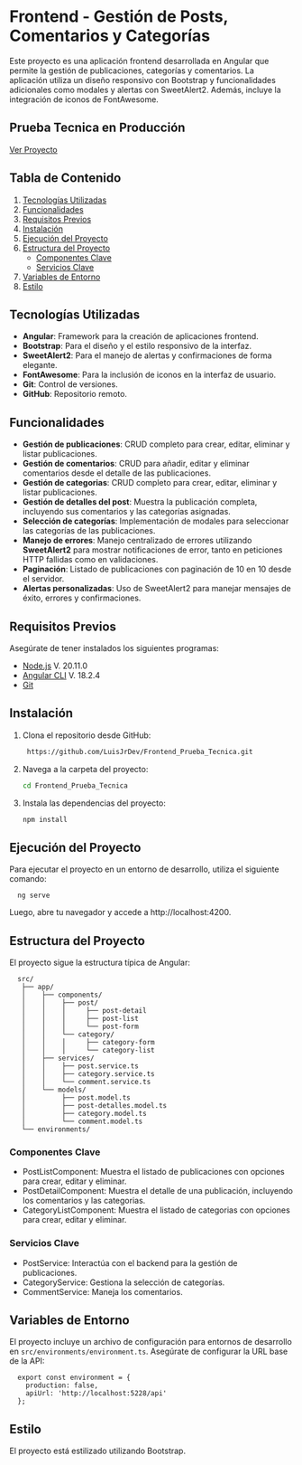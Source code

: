 # Frontend - Gestión de Posts, Comentarios y Categorías

Este proyecto es una aplicación frontend desarrollada en Angular que permite la gestión de publicaciones, categorías y comentarios. La aplicación utiliza un diseño responsivo con Bootstrap y funcionalidades adicionales como modales y alertas con SweetAlert2. Además, incluye la integración de iconos de FontAwesome.


## Prueba Tecnica en Producción
  [Ver Proyecto](https://postcomments.netlify.app/)

## Tabla de Contenido
1. [Tecnologías Utilizadas](#tecnologías-utilizadas)
2. [Funcionalidades](#funcionalidades)
3. [Requisitos Previos](#requisitos-previos)
4. [Instalación](#instalación)
5. [Ejecución del Proyecto](#ejecución-del-proyecto)
6. [Estructura del Proyecto](#estructura-del-proyecto)
   - [Componentes Clave](#componentes-clave)
   - [Servicios Clave](#servicios-clave)
7. [Variables de Entorno](#variables-de-entorno)
8. [Estilo](#estilo)

## Tecnologías Utilizadas

- **Angular**: Framework para la creación de aplicaciones frontend.
- **Bootstrap**: Para el diseño y el estilo responsivo de la interfaz.
- **SweetAlert2**: Para el manejo de alertas y confirmaciones de forma elegante.
- **FontAwesome**: Para la inclusión de iconos en la interfaz de usuario.
- **Git**: Control de versiones.
- **GitHub**: Repositorio remoto.

## Funcionalidades

- **Gestión de publicaciones**: CRUD completo para crear, editar, eliminar y listar publicaciones.
- **Gestión de comentarios**: CRUD para añadir, editar y eliminar comentarios desde el detalle de las publicaciones.
- **Gestión de categorias**: CRUD completo para crear, editar, eliminar y listar publicaciones.
- **Gestión de detalles del post**: Muestra la publicación completa, incluyendo sus comentarios y las categorías asignadas.
- **Selección de categorías**: Implementación de modales para seleccionar las categorías de las publicaciones.
- **Manejo de errores**: Manejo centralizado de errores utilizando **SweetAlert2** para mostrar notificaciones de error, tanto en peticiones HTTP fallidas como en validaciones.
- **Paginación**: Listado de publicaciones con paginación de 10 en 10 desde el servidor.
- **Alertas personalizadas**: Uso de SweetAlert2 para manejar mensajes de éxito, errores y confirmaciones.


## Requisitos Previos

Asegúrate de tener instalados los siguientes programas:

- [Node.js](https://nodejs.org/) V. 20.11.0
- [Angular CLI](https://angular.io/cli) V. 18.2.4
- [Git](https://git-scm.com/)

## Instalación

1. Clona el repositorio desde GitHub:

   ```bash
    https://github.com/LuisJrDev/Frontend_Prueba_Tecnica.git

2. Navega a la carpeta del proyecto:

    ```bash
    cd Frontend_Prueba_Tecnica

3. Instala las dependencias del proyecto:

   ```bash
   npm install

## Ejecución del Proyecto

Para ejecutar el proyecto en un entorno de desarrollo, utiliza el siguiente comando:

      ng serve

Luego, abre tu navegador y accede a http://localhost:4200.

## Estructura del Proyecto

El proyecto sigue la estructura típica de Angular:

      src/
       ├── app/
       │    ├── components/
       │    │    ├── post/
       │    │    │     ├── post-detail 
       │    │    │     ├── post-list 
       │    │    │     └── post-form
       │    │    └── category/
       │    │    │     ├── category-form
       │    │    │     └── category-list
       │    ├── services/
       │    │    ├── post.service.ts
       │    │    ├── category.service.ts
       │    │    └── comment.service.ts
       │    └── models/
       │         ├── post.model.ts
       │         ├── post-detalles.model.ts
       │         ├── category.model.ts
       │         └── comment.model.ts
       └── environments/

### Componentes Clave
  - PostListComponent: Muestra el listado de publicaciones con opciones para crear, editar y eliminar.
  - PostDetailComponent: Muestra el detalle de una publicación, incluyendo los comentarios y las categorias.
  - CategoryListComponent: Muestra el listado de categorias con opciones para crear, editar y eliminar.

### Servicios Clave
  - PostService: Interactúa con el backend para la gestión de publicaciones.
  - CategoryService: Gestiona la selección de categorías.
  - CommentService: Maneja los comentarios.


## Variables de Entorno

El proyecto incluye un archivo de configuración para entornos de desarrollo en `src/environments/environment.ts`. Asegúrate de configurar la URL base de la API:

      export const environment = {
        production: false,
        apiUrl: 'http://localhost:5228/api'
      };

## Estilo

El proyecto está estilizado utilizando Bootstrap.

